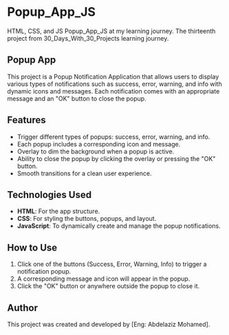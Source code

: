 # Popup_App_JS
HTML, CSS, and JS Popup_App_JS at my learning journey. The thirteenth project from 30_Days_With_30_Projects learning journey.

## Popup App
This project is a Popup Notification Application that allows users to display various types of notifications such as success, error, warning, and info with dynamic icons and messages. Each notification comes with an appropriate message and an "OK" button to close the popup.

## Features
- Trigger different types of popups: success, error, warning, and info.
- Each popup includes a corresponding icon and message.
- Overlay to dim the background when a popup is active.
- Ability to close the popup by clicking the overlay or pressing the "OK" button.
- Smooth transitions for a clean user experience.

## Technologies Used
- **HTML**: For the app structure.
- **CSS**: For styling the buttons, popups, and layout.
- **JavaScript**: To dynamically create and manage the popup notifications.

## How to Use
1. Click one of the buttons (Success, Error, Warning, Info) to trigger a notification popup.
2. A corresponding message and icon will appear in the popup.
3. Click the "OK" button or anywhere outside the popup to close it.

## Author
This project was created and developed by [Eng: Abdelaziz Mohamed].
